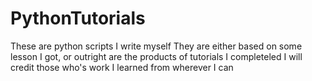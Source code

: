# PythonTutorials
These are python scripts I write myself
They are either based on some lesson I got, or outright are the products of tutorials I completeled
I will credit those who's work I learned from wherever I can

